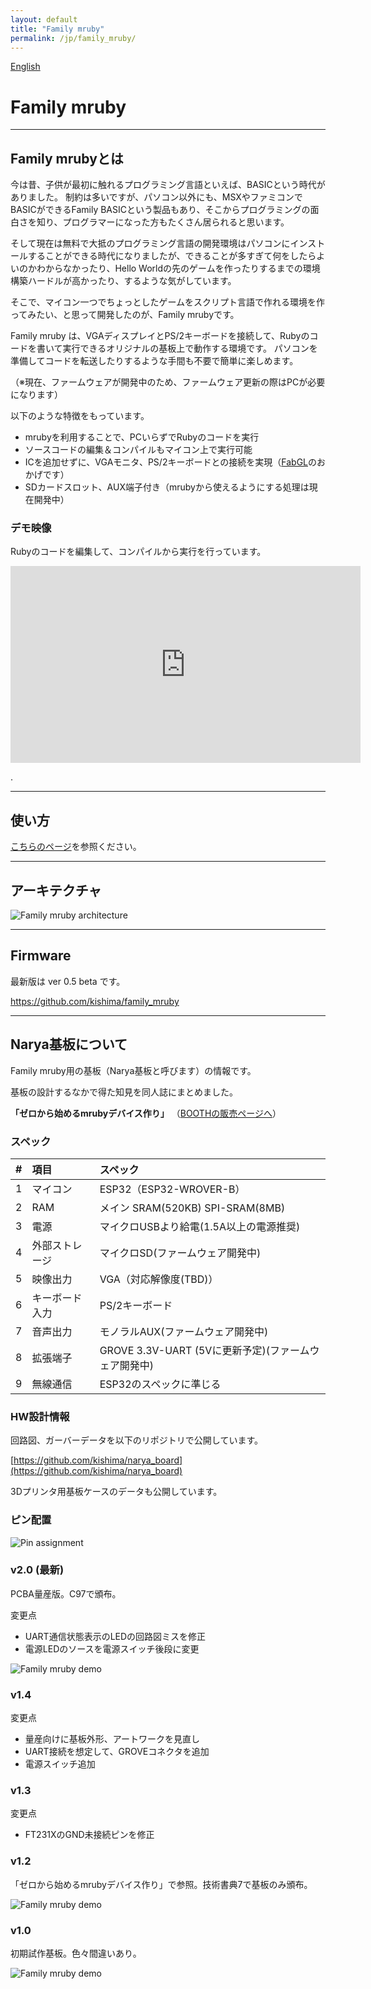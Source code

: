 ```yaml
---
layout: default
title: "Family mruby"
permalink: /jp/family_mruby/
---
```


[English](https://kishima.github.io/family_mruby/)

# Family mruby

---

## Family mrubyとは

今は昔、子供が最初に触れるプログラミング言語といえば、BASICという時代がありました。
制約は多いですが、パソコン以外にも、MSXやファミコンでBASICができるFamily BASICという製品もあり、そこからプログラミングの面白さを知り、プログラマーになった方もたくさん居られると思います。

そして現在は無料で大抵のプログラミング言語の開発環境はパソコンにインストールすることができる時代になりましたが、できることが多すぎて何をしたらよいのかわからなかったり、Hello Worldの先のゲームを作ったりするまでの環境構築ハードルが高かったり、するような気がしています。

そこで、マイコン一つでちょっとしたゲームをスクリプト言語で作れる環境を作ってみたい、と思って開発したのが、Family mrubyです。

Family mruby は、VGAディスプレイとPS/2キーボードを接続して、Rubyのコードを書いて実行できるオリジナルの基板上で動作する環境です。
パソコンを準備してコードを転送したりするような手間も不要で簡単に楽しめます。

（※現在、ファームウェアが開発中のため、ファームウェア更新の際はPCが必要になります）

以下のような特徴をもっています。

* mrubyを利用することで、PCいらずでRubyのコードを実行
* ソースコードの編集＆コンパイルもマイコン上で実行可能
* ICを追加せずに、VGAモニタ、PS/2キーボードとの接続を実現（[FabGL](https://github.com/fdivitto/FabGL)のおかげです）
* SDカードスロット、AUX端子付き（mrubyから使えるようにする処理は現在開発中）

### デモ映像

Rubyのコードを編集して、コンパイルから実行を行っています。

<div class="movie-wrap">
<iframe width="560" height="315" src="https://www.youtube.com/embed/za9LFTUpPRg" frameborder="0" allow="accelerometer; autoplay; encrypted-media; gyroscope; picture-in-picture" allowfullscreen></iframe>
</div>

.

---

## 使い方

[こちらのページ](https://kishima.github.io/jp/family_mruby/manual/)を参照ください。


---

## アーキテクチャ

<img src="/images/family-mruby-arch.jpg" alt="Family mruby architecture">

---

## Firmware

最新版は ver 0.5 beta です。

https://github.com/kishima/family_mruby

---


## Narya基板について

Family mruby用の基板（Narya基板と呼びます）の情報です。

基板の設計するなかで得た知見を同人誌にまとめました。

**「ゼロから始めるmrubyデバイス作り」** （[BOOTHの販売ページへ](https://silentworlds.booth.pm/items/1564678)）

### スペック

| # | 項目 | スペック |
|:---:|:---|:---|
|1 | マイコン | ESP32（ESP32-WROVER-B） |
|2 | RAM | メイン SRAM(520KB) SPI-SRAM(8MB) |
|3 | 電源 | マイクロUSBより給電(1.5A以上の電源推奨) |
|4 | 外部ストレージ | マイクロSD(ファームウェア開発中) |
|5 | 映像出力 | VGA（対応解像度(TBD)） |
|6 | キーボード入力 | PS/2キーボード |
|7 | 音声出力 | モノラルAUX(ファームウェア開発中) |
|8 | 拡張端子 | GROVE 3.3V-UART (5Vに更新予定)(ファームウェア開発中) |
|9 | 無線通信 | ESP32のスペックに準じる |


### HW設計情報

回路図、ガーバーデータを以下のリポジトリで公開しています。

[https://github.com/kishima/narya_board](https://github.com/kishima/narya_board)

3Dプリンタ用基板ケースのデータも公開しています。

### ピン配置

<img src="/images/pinconfig.png" alt="Pin assignment">

### v2.0 (最新)

PCBA量産版。C97で頒布。

変更点

* UART通信状態表示のLEDの回路図ミスを修正
* 電源LEDのソースを電源スイッチ後段に変更

<img src="/images/Narya2.0.jpg" alt="Family mruby demo">

### v1.4

変更点

* 量産向けに基板外形、アートワークを見直し
* UART接続を想定して、GROVEコネクタを追加
* 電源スイッチ追加

### v1.3

変更点

* FT231XのGND未接続ピンを修正

### v1.2

「ゼロから始めるmrubyデバイス作り」で参照。技術書典7で基板のみ頒布。

<img src="/images/2nd.jpg" alt="Family mruby demo">

### v1.0

初期試作基板。色々間違いあり。

<img src="/images/1st.jpg" alt="Family mruby demo">

